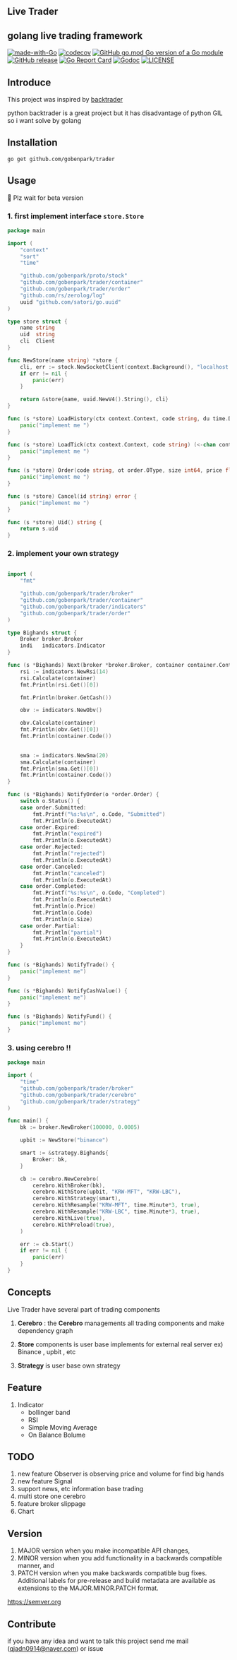 ## Live Trader

golang live trading framework
---
[![made-with-Go](https://img.shields.io/badge/Made%20with-Go-1f425f.svg)](http://golang.org)
[![codecov](https://codecov.io/gh/gobenpark/trader/branch/master/graph/badge.svg?token=4UWNV7BMZ3)](https://codecov.io/gh/gobenpark/trader)
[![GitHub go.mod Go version of a Go module](https://img.shields.io/github/go-mod/go-version/gobenpark/trader.svg)](https://github.com/gobenpark/trader)
[![GitHub release](https://img.shields.io/github/v/release/gobenpark/trader)](https://github.com/gobenpark/trader/releases)
[![Go Report Card](https://goreportcard.com/badge/github.com/gobenpark/trader?style=flat-square)](https://goreportcard.com/report/github.com/gobenpark/trader)
[![Godoc](http://img.shields.io/badge/go-documentation-blue.svg?style=flat-square)](https://godoc.org/github.com/gobenpark/trader)
[![LICENSE](https://img.shields.io/github/license/gobenpark/trader.svg?style=flat-square)](https://github.com/gobenpark/trader/blob/master/LICENSE)

## Introduce
This project was inspired by [backtrader](https://www.backtrader.com)


python backtrader is a great project but it has disadvantage of python GIL 
so i want solve by golang


## Installation

`go get github.com/gobenpark/trader`

## Usage

🙏 Plz wait for beta version 

### 1. first implement interface `store.Store` 

```go
package main

import (
	"context"
	"sort"
	"time"

	"github.com/gobenpark/proto/stock"
	"github.com/gobenpark/trader/container"
	"github.com/gobenpark/trader/order"
	"github.com/rs/zerolog/log"
	uuid "github.com/satori/go.uuid"
)

type store struct {
	name string
	uid  string
	cli  Client
}

func NewStore(name string) *store {
	cli, err := stock.NewSocketClient(context.Background(), "localhost:50051")
	if err != nil {
		panic(err)
	}

	return &store{name, uuid.NewV4().String(), cli}
}

func (s *store) LoadHistory(ctx context.Context, code string, du time.Duration) ([]container.Candle, error) {
	panic("implement me ")
}

func (s *store) LoadTick(ctx context.Context, code string) (<-chan container.Tick, error) {
	panic("implement me ")
}

func (s *store) Order(code string, ot order.OType, size int64, price float64) error {
	panic("implement me ")
}

func (s *store) Cancel(id string) error {
	panic("implement me ")
}

func (s *store) Uid() string {
	return s.uid
}
```

### 2. implement your own strategy
```go

import (
	"fmt"

	"github.com/gobenpark/trader/broker"
	"github.com/gobenpark/trader/container"
	"github.com/gobenpark/trader/indicators"
	"github.com/gobenpark/trader/order"
)

type Bighands struct {
	Broker broker.Broker
	indi   indicators.Indicator
}

func (s *Bighands) Next(broker *broker.Broker, container container.Container) {
	rsi := indicators.NewRsi(14)
	rsi.Calculate(container)
	fmt.Println(rsi.Get()[0])

	fmt.Println(broker.GetCash())

	obv := indicators.NewObv()

	obv.Calculate(container)
	fmt.Println(obv.Get()[0])
	fmt.Println(container.Code())

	
	sma := indicators.NewSma(20)
	sma.Calculate(container)
	fmt.Println(sma.Get()[0])
	fmt.Println(container.Code())
}

func (s *Bighands) NotifyOrder(o *order.Order) {
	switch o.Status() {
	case order.Submitted:
		fmt.Printf("%s:%s\n", o.Code, "Submitted")
		fmt.Println(o.ExecutedAt)
	case order.Expired:
		fmt.Println("expired")
		fmt.Println(o.ExecutedAt)
	case order.Rejected:
		fmt.Println("rejected")
		fmt.Println(o.ExecutedAt)
	case order.Canceled:
		fmt.Println("canceled")
		fmt.Println(o.ExecutedAt)
	case order.Completed:
		fmt.Printf("%s:%s\n", o.Code, "Completed")
		fmt.Println(o.ExecutedAt)
		fmt.Println(o.Price)
		fmt.Println(o.Code)
		fmt.Println(o.Size)
	case order.Partial:
		fmt.Println("partial")
		fmt.Println(o.ExecutedAt)
	}
}

func (s *Bighands) NotifyTrade() {
	panic("implement me")
}

func (s *Bighands) NotifyCashValue() {
	panic("implement me")
}

func (s *Bighands) NotifyFund() {
	panic("implement me")
}

```

### 3. using cerebro !!

```go
package main

import (
	"time"
	"github.com/gobenpark/trader/broker"
	"github.com/gobenpark/trader/cerebro"
	"github.com/gobenpark/trader/strategy"
)

func main() {
	bk := broker.NewBroker(100000, 0.0005)

	upbit := NewStore("binance")

	smart := &strategy.Bighands{
		Broker: bk,
	}

	cb := cerebro.NewCerebro(
		cerebro.WithBroker(bk),
		cerebro.WithStore(upbit, "KRW-MFT", "KRW-LBC"),
		cerebro.WithStrategy(smart),
		cerebro.WithResample("KRW-MFT", time.Minute*3, true),
		cerebro.WithResample("KRW-LBC", time.Minute*3, true),
		cerebro.WithLive(true),
		cerebro.WithPreload(true),
	)

	err := cb.Start()
	if err != nil {
		panic(err)
	}
}

```


## Concepts

Live Trader have several part of trading components 

1. **Cerebro**
: the **Cerebro**  managements all trading components and make dependency graph

2. **Store** components is user base implements for external real server 
ex) Binance , upbit , etc 
   
3. **Strategy** is user base own strategy

## Feature
1. Indicator
    - bollinger band
    - RSI
    - Simple Moving Average
    - On Balance Bolume
    

## TODO

1. new feature Observer is observing price and volume for find big hands 
2. new feature Signal
3. support news, etc information base trading 
4. multi store one cerebro 
5. feature broker slippage
6. Chart 




## Version

1. MAJOR version when you make incompatible API changes,
2. MINOR version when you add functionality in a backwards compatible manner, and
3. PATCH version when you make backwards compatible bug fixes.
Additional labels for pre-release and build metadata are available as extensions to the MAJOR.MINOR.PATCH format.

https://semver.org



## Contribute
if you have any idea and want to talk this project send me mail (qjadn0914@naver.com) or issue   
